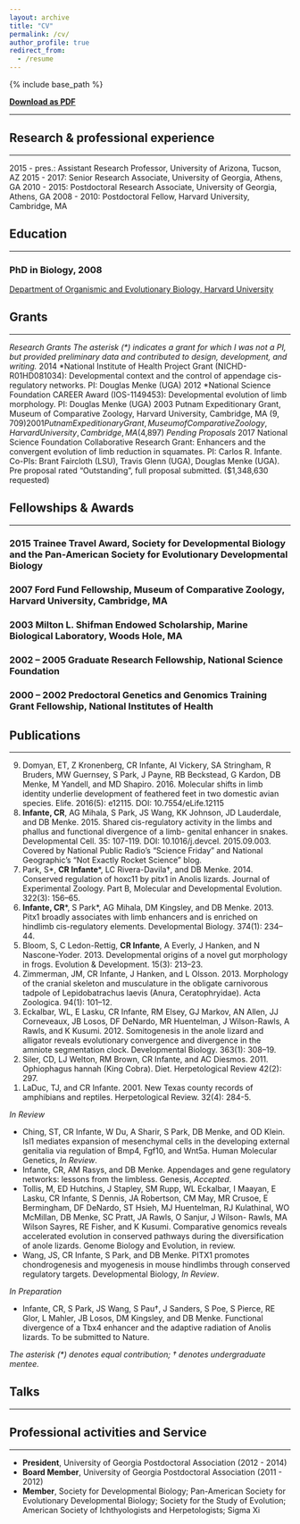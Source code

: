 ```yaml
---
layout: archive
title: "CV"
permalink: /cv/
author_profile: true
redirect_from:
  - /resume
---
```


{% include base_path %}

**[Download as PDF](https://crinfante.github.io/files/cv.pdf)**

---

## Research & professional experience
---
2015 - pres.: Assistant Research Professor, University of Arizona, Tucson, AZ
2015 - 2017: Senior Research Associate, University of Georgia, Athens, GA
2010 - 2015: Postdoctoral Research Associate, University of Georgia, Athens, GA
2008 - 2010: Postdoctoral Fellow, Harvard University, Cambridge, MA

## Education
---
### PhD in Biology, 2008
[Department of Organismic and Evolutionary Biology, Harvard University](https://oeb.harvard.edu) 

## Grants
---
_Research Grants The asterisk (*) indicates a grant for which I was not a PI, but provided preliminary data and contributed to design, development, and writing._
2014  *National Institute of Health Project Grant (NICHD-R01HD081034): Developmental context and the control of appendage cis-regulatory networks. PI: Douglas Menke (UGA)
2012  *National Science Foundation CAREER Award (IOS-1149453): Developmental evolution of limb morphology. PI: Douglas Menke (UGA)
2003  Putnam Expeditionary Grant, Museum of Comparative Zoology, Harvard University, Cambridge, MA ($9,709)
2001  Putnam Expeditionary Grant, Museum of Comparative Zoology, Harvard University, Cambridge, MA ($4,897)
_Pending Proposals_
2017 National Science Foundation Collaborative Research Grant: Enhancers and the convergent evolution of limb reduction in squamates. PI: Carlos R. Infante. Co-PIs: Brant Faircloth (LSU), Travis Glenn (UGA), Douglas Menke (UGA). Pre proposal rated “Outstanding”, full proposal submitted. ($1,348,630 requested)

## Fellowships & Awards
---
### 2015 		Trainee Travel Award, Society for Developmental Biology and the Pan-American Society for Evolutionary Developmental Biology
### 2007 		Ford Fund Fellowship, Museum of Comparative Zoology, Harvard University, Cambridge, MA
### 2003 		Milton L. Shifman Endowed Scholarship, Marine Biological Laboratory, Woods Hole, MA
### 2002 – 2005 Graduate Research Fellowship, National Science Foundation
### 2000 – 2002	Predoctoral Genetics and Genomics Training Grant Fellowship, National Institutes of Health

## Publications
---
<ol reversed>
<li>Domyan, ET, Z Kronenberg, CR Infante, AI Vickery, SA Stringham, R Bruders, MW Guernsey, S Park, J Payne, RB Beckstead, G Kardon, DB Menke, M Yandell, and MD Shapiro. 2016. Molecular shifts in limb identity underlie development of feathered feet in two domestic avian species. Elife. 2016(5): e12115. DOI: 10.7554/eLife.12115</li>
<li><b>Infante, CR</b>, AG Mihala, S Park, JS Wang, KK Johnson, JD Lauderdale, and DB Menke. 2015. Shared cis-regulatory activity in the limbs and phallus and functional divergence of a limb- genital enhancer in snakes. Developmental Cell. 35: 107-119. DOI: 10.1016/j.devcel. 2015.09.003. Covered by National Public Radio’s “Science Friday” and National Geographic’s “Not Exactly Rocket Science” blog.</li>
<li>Park, S*, <b>CR Infante</b>*, LC Rivera-Davila†, and DB Menke. 2014. Conserved regulation of hoxc11 by pitx1 in Anolis lizards. Journal of Experimental Zoology. Part B, Molecular and Developmental Evolution. 322(3): 156–65.</li>
<li><b>Infante, CR</b>*, S Park*, AG Mihala, DM Kingsley, and DB Menke. 2013. Pitx1 broadly associates with limb enhancers and is enriched on hindlimb cis-regulatory elements. Developmental Biology. 374(1): 234–44.</li>
<li>Bloom, S, C Ledon-Rettig, <b>CR Infante</b>, A Everly, J Hanken, and N Nascone-Yoder. 2013. Developmental origins of a novel gut morphology in frogs. Evolution & Development. 15(3): 213–23.</li>
<li>Zimmerman, JM, CR Infante, J Hanken, and L Olsson. 2013. Morphology of the cranial skeleton and musculature in the obligate carnivorous tadpole of Lepidobatrachus laevis (Anura, Ceratophryidae). Acta Zoologica. 94(1): 101–12.</li>
<li>Eckalbar, WL, E Lasku, CR Infante, RM Elsey, GJ Markov, AN Allen, JJ Corneveaux, JB Losos, DF DeNardo, MR Huentelman, J Wilson-Rawls, A Rawls, and K Kusumi. 2012. Somitogenesis in the anole lizard and alligator reveals evolutionary convergence and divergence in the amniote segmentation clock. Developmental Biology. 363(1): 308–19.</li>
<li>Siler, CD, LJ Welton, RM Brown, CR Infante, and AC Diesmos. 2011. Ophiophagus hannah (King Cobra). Diet. Herpetological Review 42(2): 297.</li>
<li>LaDuc, TJ, and CR Infante. 2001. New Texas county records of amphibians and reptiles. Herpetological Review. 32(4): 284-5.</li>
</ol>

_In Review_
* Ching, ST, CR Infante, W Du, A Sharir, S Park, DB Menke, and OD Klein. Isl1 mediates expansion of mesenchymal cells in the developing external genitalia via regulation of Bmp4, Fgf10, and Wnt5a. Human Molecular Genetics, _In Review_.
* Infante, CR, AM Rasys, and DB Menke. Appendages and gene regulatory networks: lessons from the limbless. Genesis, _Accepted_.
* Tollis, M, ED Hutchins, J Stapley, SM Rupp, WL Eckalbar, I Maayan, E Lasku, CR Infante, S Dennis, JA Robertson, CM May, MR Crusoe, E Bermingham, DF DeNardo, ST Hsieh, MJ Huentelman, RJ Kulathinal, WO McMillan, DB Menke, SC Pratt, JA Rawls, O Sanjur, J Wilson- Rawls, MA Wilson Sayres, RE Fisher, and K Kusumi. Comparative genomics reveals accelerated evolution in conserved pathways during the diversification of anole lizards. Genome Biology and Evolution, in review.
* Wang, JS, CR Infante, S Park, and DB Menke. PITX1 promotes chondrogenesis and myogenesis in mouse hindlimbs through conserved regulatory targets. Developmental Biology, _In Review_.

_In Preparation_
* Infante, CR, S Park, JS Wang, S Pau†, J Sanders, S Poe, S Pierce, RE Glor, L Mahler, JB Losos, DM Kingsley, and DB Menke. Functional divergence of a Tbx4 enhancer and the adaptive radiation of Anolis lizards. To be submitted to Nature.

_The asterisk (*) denotes equal contribution; † denotes undergraduate mentee._


## Talks
---



## Professional activities and Service
---
- **President**, University of Georgia Postdoctoral Association (2012 - 2014)
- **Board Member**, University of Georgia Postdoctoral Association (2011 - 2012)
- **Member**, Society for Developmental Biology; Pan-American Society for Evolutionary Developmental Biology; Society for the Study of Evolution; American Society of Ichthyologists and Herpetologists; Sigma Xi


<!--

Publications
======
  <ul>{% for post in site.publications %}
    {% include archive-single-cv.html %}
  {% endfor %}</ul>
  
Talks
======
  <ul>{% for post in site.talks %}
    {% include archive-single-talk-cv.html %}
  {% endfor %}</ul>
  
Teaching
======
  <ul>{% for post in site.teaching %}
    {% include archive-single-cv.html %}
  {% endfor %}</ul>
  
Service and leadership
======

-->